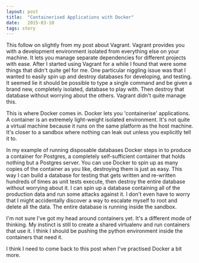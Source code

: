 ```yaml
---
layout: post
title:  "Containerised Applications with Docker"
date:   2015-03-10
tags: story
---
```


This follow on slightly from my post about Vagrant. Vagrant provides you with a development environment isolated from everything else on your machine. It lets you manage separate dependencies for different projects with ease. After I started using Vagrant for a while I found that were some things that didn't quite gel for me. One particular niggling issue was that I wanted to easily spin up and destroy databases for developing, and testing. It seemed lie it should be possible to type a single command and be given a brand new, completely isolated, database to play with. Then destroy that database without worrying about the others. Vagrant didn't quite manage this.

This is where Docker comes in. Docker lets you 'containerise' applications. A container is an extremely light-weight isolated environment. It's not quite a virtual machine because it runs on the same platform as the host machine. It's closer to a sandbox where nothing can leak out unless you explicitly tell it to.

In my example of running disposable databases Docker steps in to produce a container for Postgres, a completely self-sufficient container that holds nothing but a Postgres server. You can use Docker to spin up as many copies of the container as you like, destroying them is just as easy. This way I can build a database for testing that gets written and re-written hundreds of times as unit tests execute, then destroy the entire database without worrying about it. I can spin up a database containing all of the production data and run some attacks against it. I don't even have to worry that I might accidentally discover a way to escalate myself to root and delete all the data. The entire database is running inside the sandbox.

I'm not sure I've got my head around containers yet. It's a different mode of thinking. My instinct is still to create a shared virtualenv and run containers that use it. I think I should be pushing the python environment inside the containers that need it.

I think I need to come back to this post when I've practised Docker a bit more.
